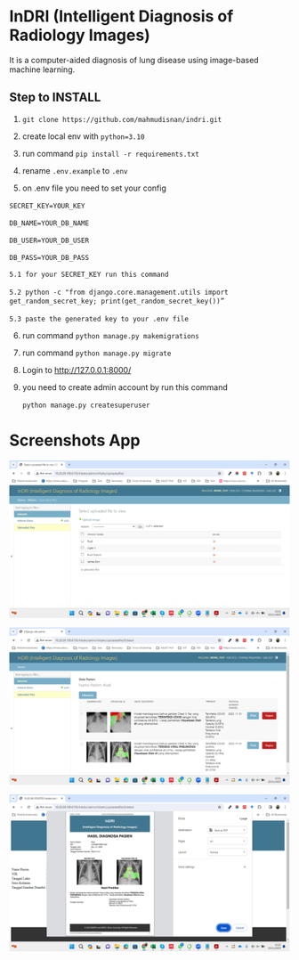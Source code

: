 # InDRI (Intelligent Diagnosis of Radiology Images)

It is a computer-aided diagnosis of lung disease using image-based machine learning. 

## Step to INSTALL 

1. ```git clone https://github.com/mahmudisnan/indri.git```

2. create local env with ```python=3.10```

3. run command ```pip install -r requirements.txt```

4. rename ```.env.example``` to ```.env```

5. on .env file you need to set your config

``SECRET_KEY=YOUR_KEY``

``DB_NAME=YOUR_DB_NAME`` 

``DB_USER=YOUR_DB_USER``

``DB_PASS=YOUR_DB_PASS``

 	5.1 for your SECRET_KEY run this command 

	5.2 python -c "from django.core.management.utils import get_random_secret_key; print(get_random_secret_key())”

	5.3 paste the generated key to your .env file

6. run command ```python manage.py makemigrations```

7. run command ```python manage.py migrate```

8. Login to http://127.0.0.1:8000/

9. you need to create admin account by run this command

	```python manage.py createsuperuser```


# Screenshots App
![Local Image](media/uploads/1.png)

![Local Image](media/uploads/2.png)

![Local Image](media/uploads/3.png)